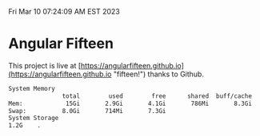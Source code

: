Fri Mar 10 07:24:09 AM EST 2023

# Angular Fifteen


This project is live at [https://angularfifteen.github.io](https://angularfifteen.github.io "fifteen!") thanks to Github.

```bash
System Memory
               total        used        free      shared  buff/cache   available
Mem:            15Gi       2.9Gi       4.1Gi       786Mi       8.3Gi        11Gi
Swap:          8.0Gi       714Mi       7.3Gi
System Storage
1.2G	.
```
```bash
